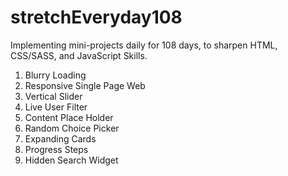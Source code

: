 # stretchEveryday108

Implementing mini-projects daily for 108 days, to sharpen HTML, CSS/SASS, and JavaScript Skills.

001. Blurry Loading
002. Responsive Single Page Web
003. Vertical Slider
004. Live User Filter
005. Content Place Holder
006. Random Choice Picker
007. Expanding Cards
008. Progress Steps
009. Hidden Search Widget
